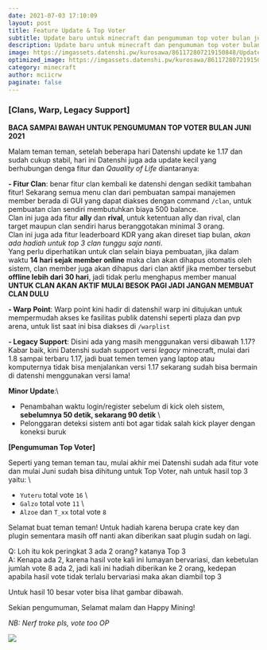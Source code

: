 ```yaml
---
date: 2021-07-03 17:10:09
layout: post
title: Feature Update & Top Voter
subtitle: Update baru untuk minecraft dan pengumuman top voter bulan juni
description: Update baru untuk minecraft dan pengumuman top voter bulan juni
image: https://imgassets.datenshi.pw/kurosawa/861172807219150848/Update_fitur.png
optimized_image: https://imgassets.datenshi.pw/kurosawa/861172807219150848/Update_fitur.png
category: minecraft
author: mciicrw
paginate: false
---
```

### **\[Clans, Warp, Legacy Support]** 

**BACA SAMPAI BAWAH UNTUK PENGUMUMAN TOP VOTER BULAN JUNI 2021** 

Malam teman teman, setelah beberapa hari Datenshi update ke 1.17 dan sudah cukup stabil, hari ini Datenshi juga ada update kecil yang berhubungan denga fitur dan *Qauality of Life* diantaranya: 

**\- Fitur Clan**: benar fitur clan kembali ke datenshi dengan sedikit tambahan fitur! Sekarang semua menu clan dari pembuatan sampai manajemen member berada di GUI yang dapat diakses dengan command `/clan`, untuk pembuatan clan sendiri membutuhkan biaya 500 balance. \
Clan ini juga ada fitur **ally** dan **rival**, untuk ketentuan ally dan rival, clan target maupun clan sendiri harus beranggotakan minimal 3 orang. \
Clan ini juga ada fitur leaderboard KDR yang akan direset tiap bulan, *akan ada hadiah untuk top 3 clan tunggu saja nanti*. \
Yang perlu diperhatikan untuk clan selain biaya pembuatan, jika dalam waktu **14 hari sejak member online** maka clan akan dihapus otomatis oleh sistem, clan member juga akan dihapus dari clan aktif jika member tersebut **offline lebih dari 30 hari**, jadi tidak perlu menghapus member manual \
**UNTUK CLAN AKAN AKTIF MULAI BESOK PAGI JADI JANGAN MEMBUAT CLAN DULU** 

**\- Warp Point**: Warp point kini hadir di datenshi! warp ini ditujukan untuk mempermudah akses ke fasilitas publik datenshi seperti plaza dan pvp arena, untuk list saat ini bisa diakses di `/warplist` 

**\- Legacy Support**: Disini ada yang masih menggunakan versi dibawah 1.17? Kabar baik, kini Datenshi sudah support versi *legacy* minecraft, mulai dari 1.8 sampai terbaru 1.17, jadi buat temen temen yang laptop atau komputernya tidak bisa menjalankan versi 1.17 sekarang sudah bisa bermain di datenshi menggunakan versi lama! 

**Minor Update**:\
- Penambahan waktu login/register sebelum di kick oleh sistem, **sebelumnya 50 detik, sekarang 90 detik** \
- Pelonggaran deteksi sistem anti bot agar tidak salah kick player dengan koneksi buruk 

**\[Pengumuman Top Voter]** 

Seperti yang teman teman tau, mulai akhir mei Datenshi sudah ada fitur vote dan mulai Juni sudah bisa dihitung untuk Top Voter, nah untuk hasil top 3 yaitu: \
- `Yuteru` total vote `16` \
- `Galzo` total vote `11` \
- `Alzoe` dan `T_xx` total vote `8` 

Selamat buat teman teman! Untuk hadiah karena berupa crate key dan plugin sementara masih off nanti akan diberikan saat plugin sudah on lagi. 

Q: Loh itu kok peringkat 3 ada 2 orang? katanya Top 3 \
A: Kenapa ada 2, karena hasil vote kali ini lumayan bervariasi, dan kebetulan jumlah vote 8 ada 2, jadi kali ini hadiah diberikan ke 2 orang, kedepan apabila hasil vote tidak terlalu bervariasi maka akan diambil top 3 

Untuk hasil 10 besar voter bisa lihat gambar dibawah. 

Sekian pengumuman, Selamat malam dan Happy Mining! 

*NB: Nerf troke pls, vote too OP*

![](https://imgassets.datenshi.pw/kurosawa/860899908973363230/2021-07-03-111703_209x180_scrot.png)